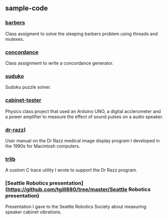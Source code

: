 ## sample-code

### [barbers](https://github.com/tgill880/tree/master/sample-code/barbers)
Class assigment to solve the sleeping barbers problem using threads and mutexes.

### [concordance](https://github.com/tgill880/tree/master/concordance)
Class assignment to write a concordance generator.

### [suduko](https://github.com/tgill880/tree/master/sudoku)
Sudoku puzzle solver.

### [cabinet-tester](https://github.com/tgill880/tree/master/cabinet-tester)
Physics class project that used an Arduino UNO, a digital acclerometer and a power amplifier to measure the effect 
of sound pulses on a audio speaker.

### [dr-razz](https://github.com/tgill880/master/tree/dr-razz))
User manual on the Dr Razz medical image display program I developed in the 1990s for Macintosh computers.

### [trlib](https://github.com/tgill880/tree/master/trlib)
A custom C trace utility I wrote to support the Dr Razz program.

### [Seattle Robotics presentation](https://github.com/tgill880/tree/master/Seattle Robotics presentation)
Presentation I gave to the Seattle Robotics Society about measuring speaker cabinet vibrations.
